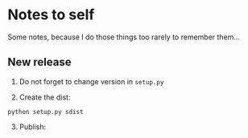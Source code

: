# Notes to self

Some notes, because I do those things too rarely to remember them...

## New release

1. Do not forget to change version in `setup.py`

2. Create the dist:

```plain
python setup.py sdist
```

3. Publish:

```plain
```
